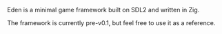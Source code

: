 Eden is a minimal game framework built on SDL2 and written in Zig.

The framework is currently pre-v0.1, but feel free to use it as a reference.

